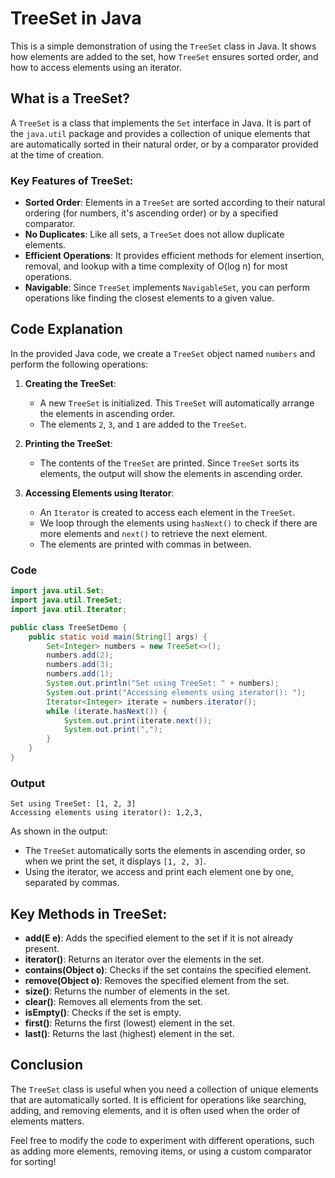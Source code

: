 # TreeSet in Java

This is a simple demonstration of using the `TreeSet` class in Java. It shows how elements are added to the set, how `TreeSet` ensures sorted order, and how to access elements using an iterator.

## What is a TreeSet?

A `TreeSet` is a class that implements the `Set` interface in Java. It is part of the `java.util` package and provides a collection of unique elements that are automatically sorted in their natural order, or by a comparator provided at the time of creation.

### Key Features of TreeSet:
- **Sorted Order**: Elements in a `TreeSet` are sorted according to their natural ordering (for numbers, it's ascending order) or by a specified comparator.
- **No Duplicates**: Like all sets, a `TreeSet` does not allow duplicate elements.
- **Efficient Operations**: It provides efficient methods for element insertion, removal, and lookup with a time complexity of O(log n) for most operations.
- **Navigable**: Since `TreeSet` implements `NavigableSet`, you can perform operations like finding the closest elements to a given value.

## Code Explanation

In the provided Java code, we create a `TreeSet` object named `numbers` and perform the following operations:

1. **Creating the TreeSet**:
   - A new `TreeSet` is initialized. This `TreeSet` will automatically arrange the elements in ascending order.
   - The elements `2`, `3`, and `1` are added to the `TreeSet`.

2. **Printing the TreeSet**:
   - The contents of the `TreeSet` are printed. Since `TreeSet` sorts its elements, the output will show the elements in ascending order.

3. **Accessing Elements using Iterator**:
   - An `Iterator` is created to access each element in the `TreeSet`.
   - We loop through the elements using `hasNext()` to check if there are more elements and `next()` to retrieve the next element.
   - The elements are printed with commas in between.

### Code
```Java
import java.util.Set;
import java.util.TreeSet;
import java.util.Iterator;

public class TreeSetDemo {
    public static void main(String[] args) {
        Set<Integer> numbers = new TreeSet<>();
        numbers.add(2);
        numbers.add(3);
        numbers.add(1);
        System.out.println("Set using TreeSet: " + numbers);
        System.out.print("Accessing elements using iterator(): ");
        Iterator<Integer> iterate = numbers.iterator();
        while (iterate.hasNext()) {
            System.out.print(iterate.next());
            System.out.print(",");
        }
    }
}
```
### Output
```
Set using TreeSet: [1, 2, 3]
Accessing elements using iterator(): 1,2,3,
```

As shown in the output:
- The `TreeSet` automatically sorts the elements in ascending order, so when we print the set, it displays `[1, 2, 3]`.
- Using the iterator, we access and print each element one by one, separated by commas.

## Key Methods in TreeSet:

- **add(E e)**: Adds the specified element to the set if it is not already present.
- **iterator()**: Returns an iterator over the elements in the set.
- **contains(Object o)**: Checks if the set contains the specified element.
- **remove(Object o)**: Removes the specified element from the set.
- **size()**: Returns the number of elements in the set.
- **clear()**: Removes all elements from the set.
- **isEmpty()**: Checks if the set is empty.
- **first()**: Returns the first (lowest) element in the set.
- **last()**: Returns the last (highest) element in the set.

## Conclusion

The `TreeSet` class is useful when you need a collection of unique elements that are automatically sorted. It is efficient for operations like searching, adding, and removing elements, and it is often used when the order of elements matters.

Feel free to modify the code to experiment with different operations, such as adding more elements, removing items, or using a custom comparator for sorting!


